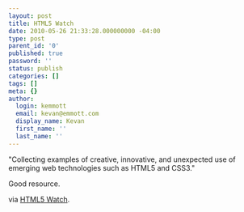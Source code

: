 ```yaml
---
layout: post
title: HTML5 Watch
date: 2010-05-26 21:33:28.000000000 -04:00
type: post
parent_id: '0'
published: true
password: ''
status: publish
categories: []
tags: []
meta: {}
author:
  login: kemmott
  email: kevan@emmott.com
  display_name: Kevan
  first_name: ''
  last_name: ''
---
```

<p>"Collecting examples of creative, innovative, and unexpected use of emerging web technologies such as HTML5 and CSS3."</p>
<p>Good resource.</p>
<p>via <a href="http://html5watch.tumblr.com/">HTML5 Watch</a>.</p>
